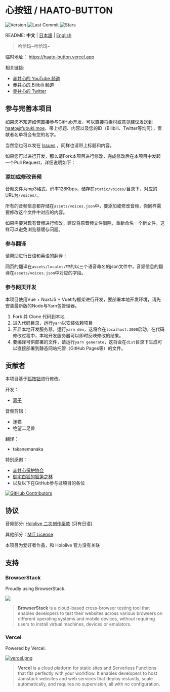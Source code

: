 # 心按钮 / HAATO-BUTTON

![Version](https://img.shields.io/github/package-json/v/voosc/haato-button)
![Last Commit](https://img.shields.io/github/last-commit/voosc/haato-button)
![Stars](https://img.shields.io/github/stars/voosc/haato-button)

README: **中文** | [日本語](https://github.com/voosc/haato-button/blob/master/README.JA.md) | [English](https://github.com/voosc/haato-button/blob/master/README.EN.md)

> 哈恰玛~哈恰玛~

临时地址： https://haato-button.vercel.app

相关链接:

- [赤井心的 YouTube 频道](https://www.youtube.com/channel/UC1CfXB_kRs3C-zaeTG3oGyg)
- [赤井心的 Bilibili 频道](https://space.bilibili.com/339567211)
- [赤井心的 Twitter](https://twitter.com/akaihaato)

## 参与完善本项目

如果您不知道如何直接参与GitHub开发，可以直接将素材或意见建议发送到[haato@fubuki.moe](mailto:haato@fubuki.moe)，带上标题、内容以及您的ID（Bilibili、Twitter等均可），贡献者名单将会有您的名字。

当然您也可以发在 [Issues](https://github.com/voosc/haato-button/issues) ，同样也请带上标题和内容。

如果您可以进行开发，那么请Fork本项目进行修改，完成修改后在本项目中发起一个Pull Request，详细说明如下：

### 添加或修改音频

音频文件为mp3格式，码率128Kbps，储存在`static/voices/`目录下，对应的URL为`/voices/`。

所有的音频信息都存储在`assets/voices.json`中，要添加或修改音频，你同样需要修改这个文件中对应的内容。

如果需要对现有音频进行修改，建议将原音频文件删除，重新命名一个新文件，这样可以避免浏览器缓存问题。

### 参与翻译

请帮助进行日语和英语的翻译！

网页的翻译在`assets/locales/`中的以三个语音命名的json文件中，音频信息的翻译在`assets/voices.json`中对应的字段。

### 参与网页开发

本项目使用Vue + NuxtJS + Vuetify框架进行开发，要部署本地开发环境，请先安装最新版的Node与Yarn包管理器。

1. Fork 并 Clone 代码到本地
2. 进入代码目录，运行`yarn`以安装依赖项目
3. 开启本地开发服务器，运行`yarn dev`，这将会在`localhost:3000`启动，在代码修改过程中，本地开发服务器可以即时反映修改的结果。
4. 要编译可供部署的文件，请运行`yarn generate`，这将会在`dist`目录下生成可以直接部署到静态网站托管（GitHub Pages等）的文件。

## 贡献者

本项目基于[狐按钮](https://github.com/voosc/haato-button)进行修改。

开发：

- [离子](https://github.com/lonelyion)

音频剪辑：

- 迷猫
- 绝望二足兽

翻译：

- takanemanaka

特别感谢：

- [赤井心保护协会](https://space.bilibili.com/157389653)
- [御宅白狐的狐笋之林](https://space.bilibili.com/314977548)
- 以及以下在GitHub参与过项目的各位

[![GitHub Contributors](https://contributors-img.web.app/image?repo=voosc/haato-button)](https://github.com/voosc/haato-button/graphs/contributors)

## 协议

音频部分: [Hololive 二次创作条款](https://www.hololive.tv/terms) (只有日语).

其他部分：[MIT License](https://github.com/voosc/haato-button/blob/master/LICENSE)

本项目为爱好者作品，和 Hololive 官方没有关联

## 支持

### BrowserStack

Proudly using BrowserStack.

[![](https://i.loli.net/2017/09/27/59cbc16b0f8b4.png)](https://www.browserstack.com/)

> **BrowserStack** is a cloud-based cross-browser testing tool that enables developers to test their websites across various browsers on different operating systems and mobile devices, without requiring users to install virtual machines, devices or emulators.

### Vercel

Powered by Vercel.

[![vercel.png](https://i.loli.net/2020/07/18/rPah8FVmqBXL6dj.png)](https://www.vercel.com/?utm_source=oruyanke&utm_campaign=oss)

> **​Vercel** is a cloud platform for static sites and Serverless Functions that fits perfectly with your workflow. It enables developers to host Jamstack websites and web services that deploy instantly, scale automatically, and requires no supervision, all with no configuration.
